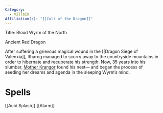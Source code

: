 ```yaml
---
Category:
  - Villain
Affiliation(s): "[[Cult of the Dragon]]"
---
```

Title: Blood Wyrm of the North

Ancient Red Dragon

After suffering a grievous magical wound in the [[Dragon Siege of Valenxia]], Itharog managed to scurry away to the countryside mountains in order to hibernate and recuperate his strength. Now, 35 years into his slumber, [Mother Krangor](https://www.notion.so/Mother-Krangor-28149fe574394bff8651e3a479b02c66?pvs=21) found his nest— and began the process of seeding her dreams and agenda in the sleeping Wyrm’s mind.

# Spells
[[Acid Splash]]
[[Alarm]]

